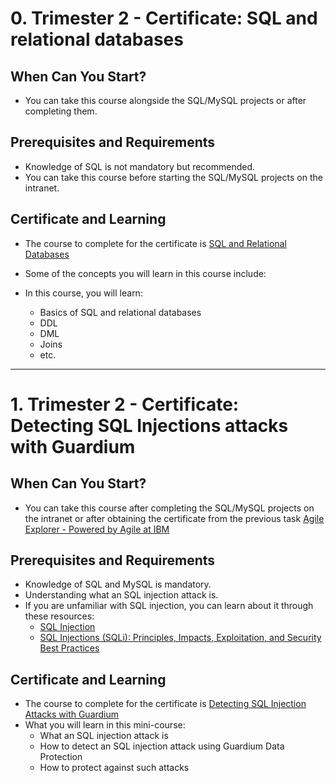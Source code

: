 # 0. Trimester 2 - Certificate: SQL and relational databases  

## When Can You Start?

* You can take this course alongside the SQL/MySQL projects or after completing them.  


## Prerequisites and Requirements

* Knowledge of SQL is not mandatory but recommended.
* You can take this course before starting the SQL/MySQL projects on the intranet.

## Certificate and Learning

* The course to complete for the certificate is [SQL and Relational Databases](https://skillsbuild.skillsnetwork.site/courses/course-v1:BDU+DB0101EN+v1)
* Some of the concepts you will learn in this course include:

* In this course, you will learn:
    * Basics of SQL and relational databases
    * DDL
    * DML
    * Joins
    * etc.

---

# 1. Trimester 2 - Certificate: Detecting SQL Injections attacks with Guardium  


## When Can You Start?

* You can take this course after completing the SQL/MySQL projects on the intranet or after obtaining the certificate from the previous task [Agile Explorer - Powered by Agile at IBM](https://skills.yourlearning.ibm.com/activity/PLAN-716FDF294AB3)


## Prerequisites and Requirements

* Knowledge of SQL and MySQL is mandatory.
* Understanding what an SQL injection attack is.
* If you are unfamiliar with SQL injection, you can learn about it through these resources:
    * [SQL Injection](https://www.w3schools.com/sql/sql_injection.asp)
    * [SQL Injections (SQLi): Principles, Impacts, Exploitation, and Security Best Practices](https://www.vaadata.com/blog/sql-injections-principles-impacts-exploitations-security-best-practices/)

## Certificate and Learning

* The course to complete for the certificate is [Detecting SQL Injection Attacks with Guardium](https://sb-auth.skillsbuild.org/login?client_id=yl-internal-adopter&learning_path=https%3A%2F%2Fskills.yourlearning.ibm.com%2F&redirect_uri=https%3A%2F%2Fskills.yourlearning.ibm.com%2Foauth%2Fcallback&referer=skills.yourlearning.ibm.com&response_type=code&scope=openid+email)
* What you will learn in this mini-course:
    * What an SQL injection attack is
    * How to detect an SQL injection attack using Guardium Data Protection
    * How to protect against such attacks